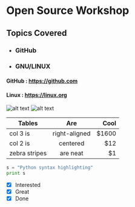# Open Source Workshop
## Topics Covered
* ### GitHub
* ### GNU/LINUX

#### GitHub : https://github.com
#### Linux : https://linux.org
![alt text](https://vignette.wikia.nocookie.net/parody/images/6/60/Bob_minions_hands.jpg "Minions")
![alt text](https://i.pinimg.com/originals/2b/3f/dd/2b3fddc22215461c554db765c21ead5b.png "Minions")


| Tables        | Are           | Cool  |
| ------------- |:-------------:| -----:|
| col 3 is      | right-aligned | $1600 |
| col 2 is      | centered      |   $12 |
| zebra stripes | are neat      |    $1 |

```python
s = "Python syntax highlighting"
print s
```

- [x] Interested
- [x] Great
- [x] Done
